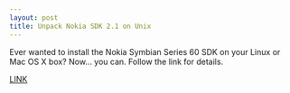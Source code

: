 ```yaml
---
layout: post
title: Unpack Nokia SDK 2.1 on Unix
---
```

<p>Ever wanted to install the Nokia Symbian Series 60 SDK on your Linux or Mac OS X box? Now... you can. Follow the link for details.</p><p><a href="/dev/symbian/unpack/">LINK</a></p>
